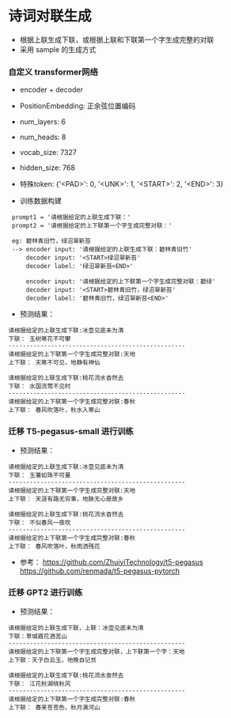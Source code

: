 # 诗词对联生成

- 根据上联生成下联，或根据上联和下联第一个字生成完整的对联
- 采用 sample 的生成方式

### 自定义 transformer网络

- encoder + decoder
- PositionEmbedding: 正余弦位置编码
- num_layers: 6
- num_heads: 8
- vocab_size: 7327
- hidden_size: 768
- 特殊token: {'\<PAD>': 0, '\<UNK>': 1, '\<START>': 2, '\<END>': 3}

- 训练数据构建
```
 prompt1 = '请根据给定的上联生成下联：'
 prompt2 = '请根据给定的上下联第一个字生成完整对联：'

 eg: 碧林青旧竹，绿沼翠新苔
 --> encoder input: '请根据给定的上联生成下联：碧林青旧竹'
     decoder input: '<START>绿沼翠新苔'
     decoder label: '绿沼翠新苔<END>'
     
     encoder input: '请根据给定的上下联第一个字生成完整对联：碧绿'
     decoder input: '<START>碧林青旧竹，绿沼翠新苔'
     decoder label: '碧林青旧竹，绿沼翠新苔<END>'
```

- 预测结果：
```
请根据给定的上联生成下联:冰壶见底未为清
下联： 玉树寒花不可攀
--------------------------------------------------
请根据给定的上下联第一个字生成完整对联:天地
上下联： 天寒不可见，地静有神仙

请根据给定的上联生成下联:桃花流水杳然去
下联： 水国流莺不见时
--------------------------------------------------
请根据给定的上下联第一个字生成完整对联:春秋
上下联： 春风吹落叶，秋水入寒山
```

### 迁移 T5-pegasus-small 进行训练

- 预测结果：
```
请根据给定的上联生成下联:冰壶见底未为清
下联： 玉箸如珠不可量
--------------------------------------------------
请根据给定的上下联第一个字生成完整对联:天地
上下联： 天涯有路无穷事，地脉无心是故乡

请根据给定的上联生成下联:桃花流水杳然去
下联： 不似春风一夜吹
--------------------------------------------------
请根据给定的上下联第一个字生成完整对联:春秋
上下联： 春风吹落叶，秋雨洒残花
```

- 参考：
https://github.com/ZhuiyiTechnology/t5-pegasus
https://github.com/renmada/t5-pegasus-pytorch


### 迁移 GPT2 进行训练

- 预测结果：
```
请根据给定的上联生成下联，上联：冰壶见底未为清
下联：草城霞花酒苦山
--------------------------------------------------
请根据给定的上下联第一个字生成完整对联，上下联第一个字：天地
上下联：天子白云玉，地晚自记贫

请根据给定的上联生成下联:桃花流水杳然去
下联： 江花秋湖晓秋风
--------------------------------------------------
请根据给定的上下联第一个字生成完整对联:春秋
上下联： 春来苍苍色，秋月满河山
```